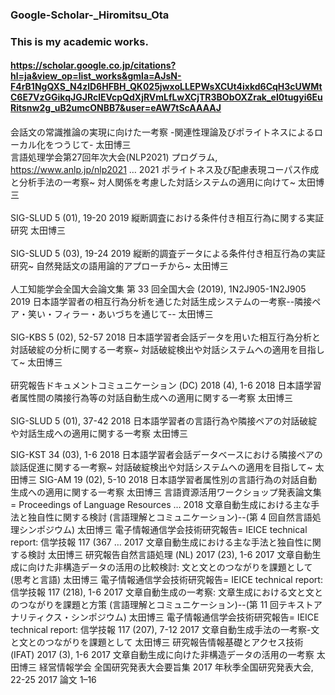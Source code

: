 ### Google-Scholar-_Hiromitsu_Ota
### This is my academic works.
#### https://scholar.google.co.jp/citations?hl=ja&view_op=list_works&gmla=AJsN-F4rB1NgQXS_N4zlD6HFBH_QK025jwxoLLEPWsXCUt4ixkd6CqH3cUWMtC6E7VzGGikqJGJRclEVcpQdXjRVmLfLwXCjTR3BObOXZrak_eI0tugyi6EuRitsnw2g_uB2umcONBB7&user=eAW7tScAAAAJ
####
会話文の常識推論の実現に向けた一考察 -関連性理論及びポライトネスによるローカル化をつうじて-
太田博三
<br>
言語処理学会第27回年次大会(NLP2021) プログラム, https://www.anlp.jp/nlp2021 …		2021
ポライトネス及び配慮表現コーパス作成と分析手法の一考察~ 対人関係を考慮した対話システムの適用に向けて~
太田博三
</br>
<br>
SIG-SLUD 5 (01), 19-20		2019
縦断調査における条件付き相互行為に関する実証研究
太田博三
</br>
<br>
SIG-SLUD 5 (03), 19-24		2019
縦断的調査データによる条件付き相互行為の実証研究~ 自然発話文の語用論的アプローチから~
太田博三
</br>
<br>
人工知能学会全国大会論文集 第 33 回全国大会 (2019), 1N2J905-1N2J905		2019
日本語学習者の相互行為分析を通じた対話生成システムの一考察--隣接ペア・笑い・フィラー・あいづちを通じて--
太田博三
</br>
<br>
SIG-KBS 5 (02), 52-57		2018
日本語学習者会話データを用いた相互行為分析と対話破綻の分析に関する一考察~ 対話破綻検出や対話システムヘの適用を目指して~
太田博三
</br>
<br>
研究報告ドキュメントコミュニケーション (DC) 2018 (4), 1-6		2018
日本語学習者属性間の隣接行為等の対話自動生成への適用に関する一考察
太田博三
</br>
<br>
SIG-SLUD 5 (01), 37-42		2018
日本語学習者の言語行為や隣接ペアの対話破綻や対話生成への適用に関する一考察
太田博三
</br>




SIG-KST 34 (03), 1-6		2018
日本語学習者会話データベースにおける隣接ペアの談話促進に関する一考察~ 対話破綻検出や対話システムへの適用を目指して~
太田博三
SIG-AM 19 (02), 5-10		2018
日本語学習者属性別の言語行為の対話自動生成への適用に関する一考察
太田博三
言語資源活用ワークショップ発表論文集= Proceedings of Language Resources …		2018
文章自動生成における主な手法と独自性に関する検討 (言語理解とコミュニケーション)--(第 4 回自然言語処理シンポジウム)
太田博三
電子情報通信学会技術研究報告= IEICE technical report: 信学技報 117 (367 …		2017
文章自動生成における主な手法と独自性に関する検討
太田博三
研究報告自然言語処理 (NL) 2017 (23), 1-6		2017
文章自動生成に向けた非構造データの活用の比較検討: 文と文とのつながりを課題として (思考と言語)
太田博三
電子情報通信学会技術研究報告= IEICE technical report: 信学技報 117 (218), 1-6		2017
文章自動生成の一考察: 文章生成における文と文とのつながりを課題と方策 (言語理解とコミュニケーション)--(第 11 回テキストアナリティクス・シンポジウム)
太田博三
電子情報通信学会技術研究報告= IEICE technical report: 信学技報 117 (207), 7-12		2017
文章自動生成手法の一考察-文と文とのつながりを課題として
太田博三
研究報告情報基礎とアクセス技術 (IFAT) 2017 (3), 1-6		2017
文章自動生成に向けた非構造データの活用の一考察
太田博三
経営情報学会 全国研究発表大会要旨集 2017 年秋季全国研究発表大会, 22-25		2017
論文 1–16
